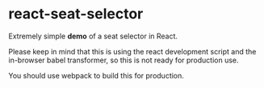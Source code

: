 # react-seat-selector

Extremely simple **demo** of a seat selector in React.

Please keep in mind that this is using the react development script and the
in-browser babel transformer, so this is not ready for production use.

You should use webpack to build this for production.
